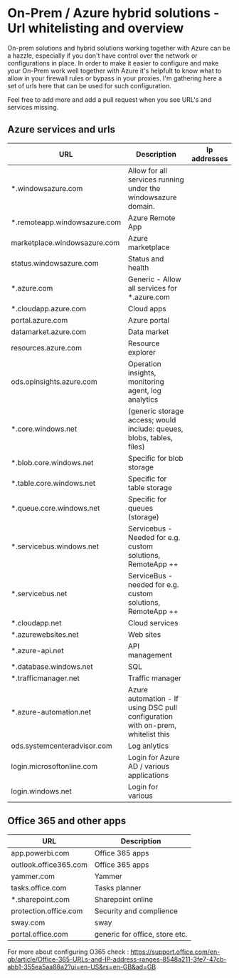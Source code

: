 # On-Prem / Azure hybrid solutions - Url whitelisting and overview

On-prem solutions and hybrid solutions working together with Azure can be a hazzle, especially if you don't have control over the network or configurations in place. 
In order to make it easier to configure and make your On-Prem work well together with Azure it's helpfult to know what to allow in your firewall rules or bypass in your proxies. I'm gathering here a set of urls here that can be used for such configuration. 

Feel free to add more and add a pull request when you see URL's and services missing.

## Azure services and urls

URL    | Description | Ip addresses
--------|-------------|------------------
*.windowsazure.com  |   Allow for all services running under the windowsazure domain. |
*.remoteapp.windowsazure.com | Azure Remote App |
marketplace.windowsazure.com | Azure marketplace |
status.windowsazure.com | Status and health  |
*.azure.com | Generic - Allow all services for *.azure.com |
*.cloudapp.azure.com    | Cloud apps |
portal.azure.com  | Azure portal |
datamarket.azure.com | Data market |
resources.azure.com | Resource explorer |
ods.opinsights.azure.com | Operation insights, monitoring agent, log analytics |
*.core.windows.net | (generic storage access; would include: queues, blobs, tables, files) |
*.blob.core.windows.net | Specific for blob storage |
*.table.core.windows.net    | Specific for table storage |
*.queue.core.windows.net    | Specific for queues (storage) |
*.servicebus.windows.net    | Servicebus - Needed for e.g. custom solutions, RemoteApp ++|
*.servicebus.net    | ServiceBus - needed for e.g. custom solutions, RemoteApp ++ |
*.cloudapp.net  | Cloud services |
*.azurewebsites.net | Web sites |
*.azure-api.net    | API management |
*.database.windows.net  | SQL  |
*.trafficmanager.net    | Traffic manager |
*.azure-automation.net  | Azure automation - If using DSC pull configuration with on-prem, whitelist this |
ods.systemcenteradvisor.com | Log anlytics | 
login.microsoftonline.com   | Login for Azure AD / various applications |
login.windows.net   | Login for various |


## Office 365 and other apps

URL    | Description
--------|------------
app.powerbi.com | Office 365 apps
outlook.office365.com | Office 365 apps
yammer.com  | Yammer
tasks.office.com    | Tasks planner
*.sharepoint.com    | Sharepoint online
protection.office.com   | Security and complience
sway.com    | sway
portal.office.com   | generic for office, store etc.


For more about configuring O365 check : https://support.office.com/en-gb/article/Office-365-URLs-and-IP-address-ranges-8548a211-3fe7-47cb-abb1-355ea5aa88a2?ui=en-US&rs=en-GB&ad=GB 
